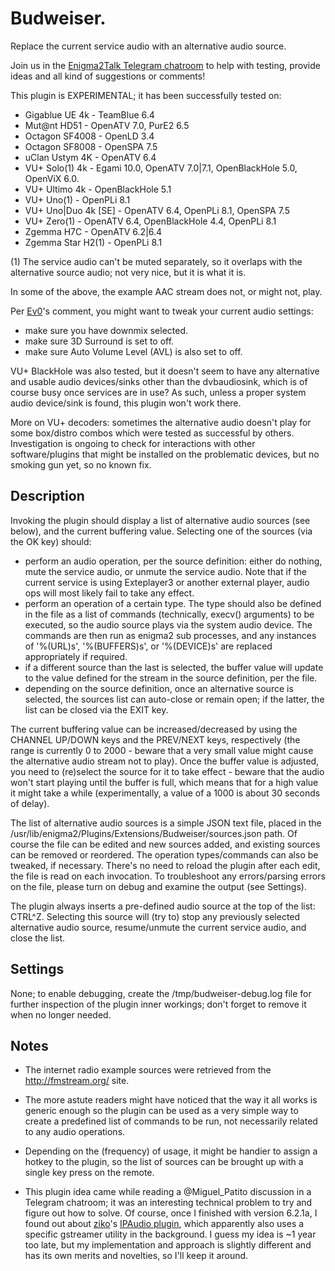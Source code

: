 # Budweiser.

Replace the current service audio with an alternative audio source.

Join us in the [Enigma2Talk Telegram chatroom](https://t.me/talkenigma2)
to help with testing, provide ideas and all kind of suggestions or comments!

This plugin is EXPERIMENTAL; it has been successfully tested on:
* Gigablue UE 4k - TeamBlue 6.4
* Mut@nt HD51 - OpenATV 7.0, PurE2 6.5
* Octagon SF4008 - OpenLD 3.4
* Octagon SF8008 - OpenSPA 7.5
* uClan Ustym 4K - OpenATV 6.4
* VU+ Solo(1) 4k - Egami 10.0, OpenATV 7.0|7.1, OpenBlackHole 5.0, OpenViX 6.0.
* VU+ Ultimo 4k - OpenBlackHole 5.1
* VU+ Uno(1) - OpenPLi 8.1
* VU+ Uno|Duo 4k [SE] - OpenATV 6.4, OpenPLi 8.1, OpenSPA 7.5
* VU+ Zero(1) - OpenATV 6.4, OpenBlackHole 4.4, OpenPLi 8.1
* Zgemma H7C - OpenATV 6.2|6.4
* Zgemma Star H2(1) - OpenPLi 8.1

(1) The service audio can't be muted separately, so it overlaps with the
alternative source audio; not very nice, but it is what it is.

In some of the above, the example AAC stream does not, or might not, play.

Per [Ev0](https://www.linuxsat-support.com/thread/152127-budweiser-plugin/?postID=661724#post661724)'s
comment, you might want to tweak your current audio settings:
* make sure you have downmix selected.
* make sure 3D Surround is set to off.
* make sure Auto Volume Level (AVL) is also set to off.

VU+ BlackHole was also tested, but it doesn't seem to have any alternative and
usable audio devices/sinks other than the dvbaudiosink, which is of course busy
once services are in use? As such, unless a proper system audio device/sink is
found, this plugin won't work there.

More on VU+ decoders: sometimes the alternative audio doesn't play for some
box/distro combos which were tested as successful by others. Investigation is
ongoing to check for interactions with other software/plugins that might be
installed on the problematic devices, but no smoking gun yet, so no known fix.


## Description

Invoking the plugin should display a list of alternative audio sources (see
below), and the current buffering value. Selecting one of the sources (via the
OK key) should:
* perform an audio operation, per the source definition: either do nothing, mute
  the service audio, or unmute the service audio. Note that if the current
  service is using Exteplayer3 or another external player, audio ops will most
  likely fail to take any effect.
* perform an operation of a certain type. The type should also be defined in the
  file as a list of commands (technically, execv() arguments) to be executed, so
  the audio source plays via the system audio device. The commands are then run
  as enigma2 sub processes, and any instances of '%(URL)s', '%(BUFFERS)s', or
  '%(DEVICE)s' are replaced appropriately if required.
* if a different source than the last is selected, the buffer value will update
  to the value defined for the stream in the source definition, per the file.
* depending on the source definition, once an alternative source is selected,
  the sources list can auto-close or remain open; if the latter, the list can be
  closed via the EXIT key.

The current buffering value can be increased/decreased by using the CHANNEL
UP/DOWN keys and the PREV/NEXT keys, respectively (the range is currently 0 to
2000 - beware that a very small value might cause the alternative audio stream
not to play). Once the buffer value is adjusted, you need to (re)select the
source for it to take effect - beware that the audio won't start playing until
the buffer is full, which means that for a high value it might take a while
(experimentally, a value of a 1000 is about 30 seconds of delay).

The list of alternative audio sources is a simple JSON text file, placed in the
/usr/lib/enigma2/Plugins/Extensions/Budweiser/sources.json path. Of course the
file can be edited and new sources added, and existing sources can be removed or
reordered. The operation types/commands can also be tweaked, if necessary.
There's no need to reload the plugin after each edit, the file is read on each
invocation. To troubleshoot any errors/parsing errors on the file, please turn
on debug and examine the output (see Settings).

The plugin always inserts a pre-defined audio source at the top of the list:
CTRL^Z. Selecting this source will (try to) stop any previously selected
alternative audio source, resume/unmute the current service audio, and close the
list.

## Settings

None; to enable debugging, create the /tmp/budweiser-debug.log file for further
inspection of the plugin inner workings; don't forget to remove it when no
longer needed.

## Notes

* The internet radio example sources were retrieved from the
http://fmstream.org/ site.

* The more astute readers might have noticed that the way it all works is
generic enough so the plugin can be used as a very simple way to create a
predefined list of commands to be run, not necessarily related to any audio
operations.

* Depending on the (frequency) of usage, it might be handier to assign a hotkey
to the plugin, so the list of sources can be brought up with a single key press
on the remote.

* This plugin idea came while reading a @Miguel_Patito discussion in a Telegram
chatroom; it was an interesting technical problem to try and figure out how to
solve. Of course, once I finished with version 6.2.1a, I found out about
[ziko](https://www.linuxsat-support.com/cms/user/344808-ziko/)'s
[IPAudio plugin](https://www.linuxsat-support.com/thread/148485-ipaudio-by-ziko/?postID=618093#post618093),
which apparently also uses a specific gstreamer utility in the background. I
guess my idea is ~1 year too late, but my implementation and approach is
slightly different and has its own merits and novelties, so I'll keep it around.

